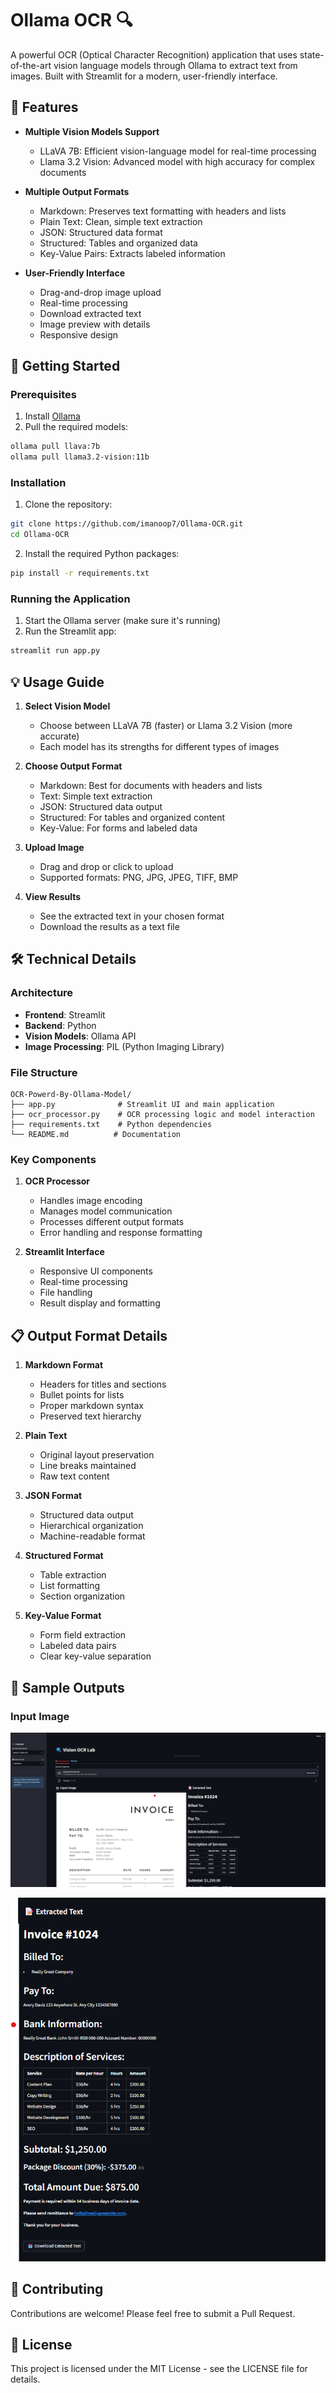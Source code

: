 # Ollama OCR 🔍

A powerful OCR (Optical Character Recognition) application that uses state-of-the-art vision language models through Ollama to extract text from images. Built with Streamlit for a modern, user-friendly interface.

## 🌟 Features

- **Multiple Vision Models Support**
  - LLaVA 7B: Efficient vision-language model for real-time processing
  - Llama 3.2 Vision: Advanced model with high accuracy for complex documents

- **Multiple Output Formats**
  - Markdown: Preserves text formatting with headers and lists
  - Plain Text: Clean, simple text extraction
  - JSON: Structured data format
  - Structured: Tables and organized data
  - Key-Value Pairs: Extracts labeled information

- **User-Friendly Interface**
  - Drag-and-drop image upload
  - Real-time processing
  - Download extracted text
  - Image preview with details
  - Responsive design

## 🚀 Getting Started

### Prerequisites

1. Install [Ollama](https://ollama.ai/)
2. Pull the required models:
```bash
ollama pull llava:7b
ollama pull llama3.2-vision:11b
```

### Installation

1. Clone the repository:
```bash
git clone https://github.com/imanoop7/Ollama-OCR.git
cd Ollama-OCR
```

2. Install the required Python packages:
```bash
pip install -r requirements.txt
```

### Running the Application

1. Start the Ollama server (make sure it's running)
2. Run the Streamlit app:
```bash
streamlit run app.py
```

## 💡 Usage Guide

1. **Select Vision Model**
   - Choose between LLaVA 7B (faster) or Llama 3.2 Vision (more accurate)
   - Each model has its strengths for different types of images

2. **Choose Output Format**
   - Markdown: Best for documents with headers and lists
   - Text: Simple text extraction
   - JSON: Structured data output
   - Structured: For tables and organized content
   - Key-Value: For forms and labeled data

3. **Upload Image**
   - Drag and drop or click to upload
   - Supported formats: PNG, JPG, JPEG, TIFF, BMP

4. **View Results**
   - See the extracted text in your chosen format
   - Download the results as a text file

## 🛠️ Technical Details

### Architecture

- **Frontend**: Streamlit
- **Backend**: Python
- **Vision Models**: Ollama API
- **Image Processing**: PIL (Python Imaging Library)

### File Structure

```
OCR-Powerd-By-Ollama-Model/
├── app.py              # Streamlit UI and main application
├── ocr_processor.py    # OCR processing logic and model interaction
├── requirements.txt    # Python dependencies
└── README.md          # Documentation
```

### Key Components

1. **OCR Processor**
   - Handles image encoding
   - Manages model communication
   - Processes different output formats
   - Error handling and response formatting

2. **Streamlit Interface**
   - Responsive UI components
   - Real-time processing
   - File handling
   - Result display and formatting

## 📋 Output Format Details

1. **Markdown Format**
   - Headers for titles and sections
   - Bullet points for lists
   - Proper markdown syntax
   - Preserved text hierarchy

2. **Plain Text**
   - Original layout preservation
   - Line breaks maintained
   - Raw text content

3. **JSON Format**
   - Structured data output
   - Hierarchical organization
   - Machine-readable format

4. **Structured Format**
   - Table extraction
   - List formatting
   - Section organization

5. **Key-Value Format**
   - Form field extraction
   - Labeled data pairs
   - Clear key-value separation

## 📸 Sample Outputs

### Input Image
![Output](output/image.png)

![Markdown](output/markdown.png)

## 🤝 Contributing

Contributions are welcome! Please feel free to submit a Pull Request.

## 📝 License

This project is licensed under the MIT License - see the LICENSE file for details.

